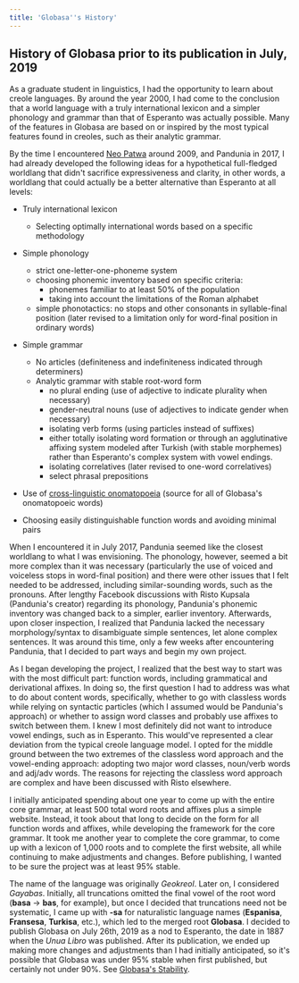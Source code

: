 ```yaml
---
title: 'Globasa''s History'
---
```


## History of Globasa prior to its publication in July, 2019

As a graduate student in linguistics, I had the opportunity to learn about creole languages. By around the year 2000, I had come to the conclusion that a world language with a truly international lexicon and a simpler phonology and grammar than that of Esperanto was actually possible. Many of the features in Globasa are based on or inspired by the most typical features found in creoles, such as their analytic grammar.

By the time I encountered [Neo Patwa](http://patwa.pbworks.com/w/page/14800479/FrontPage) around 2009, and Pandunia in 2017, I had already developed the following ideas for a hypothetical full-fledged worldlang that didn't sacrifice expressiveness and clarity, in other words, a worldlang that could actually be a better alternative than Esperanto at all levels:

-   Truly international lexicon
    -   Selecting optimally international words based on a specific methodology

-   Simple phonology
    -   strict one-letter-one-phoneme system
    -   choosing phonemic inventory based on specific criteria:
        -   phonemes familiar to at least 50% of the population 
        -   taking into account the limitations of the Roman alphabet
    -   simple phonotactics: no stops and other consonants in syllable-final position (later revised to a limitation only for word-final position in ordinary words)

-   Simple grammar
    -   No articles (definiteness and indefiniteness indicated through determiners)
    -   Analytic grammar with stable root-word form
        -   no plural ending (use of adjective to indicate plurality when necessary)
        -   gender-neutral nouns (use of adjectives to indicate gender when necessary)
        -   isolating verb forms (using particles instead of suffixes)
        -   either totally isolating word formation or through an agglutinative affixing system modeled after Turkish (with stable morphemes) rather than Esperanto's complex system with vowel endings. 
        -   isolating correlatives (later revised to one-word correlatives)
        -   select phrasal prepositions

-   Use of [cross-linguistic onomatopoeia](https://en.wikipedia.org/wiki/Cross-linguistic_onomatopoeias) (source for all of Globasa's onomatopoeic words)

-   Choosing easily distinguishable function words and avoiding minimal pairs

When I encountered it in July 2017, Pandunia seemed like the closest worldlang to what I was envisioning. The phonology, however, seemed a bit more complex than it was necessary (particularly the use of voiced and voiceless stops in word-final position) and there were other issues that I felt needed to be addressed, including similar-sounding words, such as the pronouns. After lengthy Facebook discussions with Risto Kupsala (Pandunia's creator) regarding its phonology, Pandunia's phonemic inventory was changed back to a simpler, earlier inventory. Afterwards, upon closer inspection, I realized that Pandunia lacked the necessary morphology/syntax to disambiguate simple sentences, let alone complex sentences. It was around this time, only a few weeks after encountering Pandunia, that I decided to part ways and begin my own project.

As I began developing the project, I realized that the best way to start was with the most difficult part: function words, including grammatical and derivational affixes. In doing so, the first question I had to address was what to do about content words, specifically, whether to go with classless words while relying on syntactic particles (which I assumed would be Pandunia's approach) or whether to assign word classes and probably use affixes to switch between them. I knew I most definitely did not want to introduce vowel endings, such as in Esperanto. This would've represented a clear deviation from the typical creole language model. I opted for the middle ground between the two extremes of the classless word approach and the vowel-ending approach: adopting two major word classes, noun/verb words and adj/adv words. The reasons for rejecting the classless word approach are complex and have been discussed with Risto elsewhere. 

I initially anticipated spending about one year to come up with the entire core grammar, at least 500 total word roots and affixes plus a simple website. Instead, it took about that long to decide on the form for all function words and affixes, while developing the framework for the core grammar. It took me another year to complete the core grammar, to come up with a lexicon of 1,000 roots and to complete the first website, all while continuing to make adjustments and changes. Before publishing, I wanted to be sure the project was at least 95% stable. 

The name of the language was originally _Geokreol_. Later on, I considered _Gayabas_. Initially, all truncations omitted the final vowel of the root word (**basa** &rarr; **bas**, for example), but once I decided that truncations need not be systematic, I came up with **-sa** for naturalistic language names (**Espanisa**, **Fransesa**, **Turkisa**, etc.), which led to the merged root **Globasa**. I decided to publish Globasa on July 26th, 2019 as a nod to Esperanto, the date in 1887 when the _Unua Libro_ was published. After its publication, we ended up making more changes and adjustments than I had initially anticipated, so it's possible that Globasa was under 95% stable when first published, but certainly not under 90%. See [Globasa's Stability](/max/andinya-de-globasa).
